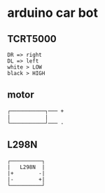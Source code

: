 # arduino car bot
## TCRT5000
```
DR => right
DL => left
white > LOW
black > HIGH
```
## motor
```
┌───────────┐─── +
|           |
└───────────┘─── -
```
## L298N
```
┌──────────┐
|   L298N  |
|+        -|
|-        +|
└──────────┘
```
